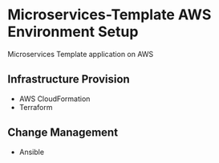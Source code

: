 # Microservices-Template AWS Environment Setup

Microservices Template application on AWS

## Infrastructure Provision

- AWS CloudFormation
- Terraform

## Change Management

- Ansible
